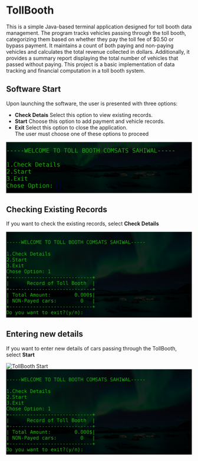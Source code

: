 # TollBooth
This is a simple Java-based terminal application designed for toll booth data management. The program tracks vehicles passing through the toll booth, categorizing them based on whether they pay the toll fee of $0.50 or bypass payment. It maintains a count of both paying and non-paying vehicles and calculates the total revenue collected in dollars. Additionally, it provides a summary report displaying the total number of vehicles that passed without paying. This project is a basic implementation of data tracking and financial computation in a toll booth system.

## Software Start
Upon launching the software, the user is presented with three options:
* __Check Detais__ Select this option to view existing records.
* __Start__ Choose this option to add payment and vehicle records.
* __Exit__ Select this option to close the application.  
The user must choose one of these options to proceed
  
![TollBooth System](ScreenShots/StratSoftware.png)



## Checking Existing Records
If you want to check the existing records, select __Check Details__  

![TollBooth CheckDetails](ScreenShots/CheckDetails.png)



## Entering new details 
If you want to enter new details of cars passing through the TollBooth, select __Start__
  
![TollBooth Start](ScreenShots/Addingpayement.png)
![TollBooth CheckDetails](ScreenShots/CheckDetails.png)
